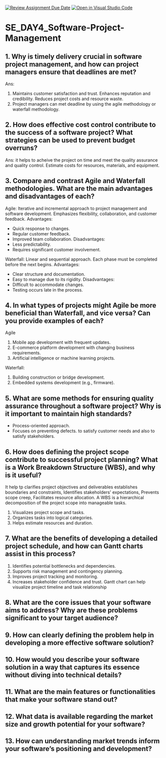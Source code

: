 [![Review Assignment Due Date](https://classroom.github.com/assets/deadline-readme-button-22041afd0340ce965d47ae6ef1cefeee28c7c493a6346c4f15d667ab976d596c.svg)](https://classroom.github.com/a/9pw6JKcu)
[![Open in Visual Studio Code](https://classroom.github.com/assets/open-in-vscode-2e0aaae1b6195c2367325f4f02e2d04e9abb55f0b24a779b69b11b9e10269abc.svg)](https://classroom.github.com/online_ide?assignment_repo_id=16111359&assignment_repo_type=AssignmentRepo)
# SE_DAY4_Software-Project-Management
## 1. Why is timely delivery crucial in software project management, and how can project managers ensure that deadlines are met?
Ans:
1. Maintains customer satisfaction and trust. Enhances reputation and credibility. Reduces project costs and resource waste.
2. Project managers can met deadline by using the agile methodology or waterfall methodology.

## 2. How does effective cost control contribute to the success of a software project? What strategies can be used to prevent budget overruns?
Ans:
it helps to acheive the project on time and meet the quality assurance and quality control.
Estimate costs for resources, materials, and equipment.

## 3. Compare and contrast Agile and Waterfall methodologies. What are the main advantages and disadvantages of each?
Agile:
Iterative and incremental approach to project management and software development. Emphasizes flexibility, collaboration, and customer
feedback.
Advantages:
- Quick response to changes.
- Regular customer feedback.
- Improved team collaboration.
Disadvantages:
- Less predictability.
- Requires significant customer involvement.

Waterfall:
Linear and sequential approach. Each phase must be completed before the next begins.
Advantages:
- Clear structure and documentation.
- Easy to manage due to its rigidity.
Disadvantages:
- Difficult to accommodate changes.
- Testing occurs late in the process.
## 4. In what types of projects might Agile be more beneficial than Waterfall, and vice versa? Can you provide examples of each?
Agile
1. Mobile app development with frequent updates.
2. E-commerce platform development with changing business requirements.
3. Artificial intelligence or machine learning projects.

Waterfall:
1. Building construction or bridge development.
2. Embedded systems development (e.g., firmware).

## 5. What are some methods for ensuring quality assurance throughout a software project? Why is it important to maintain high standards?
- Process-oriented approach.
- Focuses on preventing defects.
to satisfy customer needs and also to satisfy stakeholders.
## 6. How does defining the project scope contribute to successful project planning? What is a Work Breakdown Structure (WBS), and why is it useful?
It help tp clarifies project objectives and deliverables establishes boundaries and constraints, Identifies stakeholders' expectations, Prevents scope creep, Facilitates resource allocation.
A WBS is a hierarchical decomposition of the project scope into manageable tasks.
1. Visualizes project scope and tasks.
2. Organizes tasks into logical categories.
3. Helps estimate resources and duration.

## 7. What are the benefits of developing a detailed project schedule, and how can Gantt charts assist in this process?
1. Identifies potential bottlenecks and dependencies.
2. Supports risk management and contingency planning.
3. Improves project tracking and monitoring.
4. Increases stakeholder confidence and trust.
Gantt chart can help visualize project timeline and task relationship
## 8. What are the core issues that your software aims to address? Why are these problems significant to your target audience?

## 9. How can clearly defining the problem help in developing a more effective software solution?
## 10. How would you describe your software solution in a way that captures its essence without diving into technical details?
## 11. What are the main features or functionalities that make your software stand out?
## 12. What data is available regarding the market size and growth potential for your software?
## 13. How can understanding market trends inform your software’s positioning and development?
